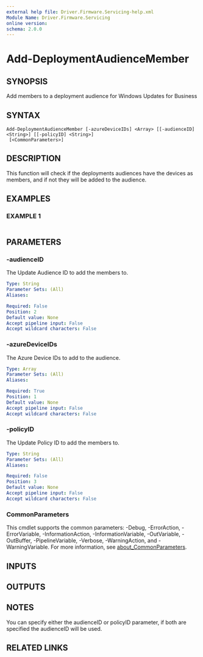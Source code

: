 ```yaml
---
external help file: Driver.Firmware.Servicing-help.xml
Module Name: Driver.Firmware.Servicing
online version:
schema: 2.0.0
---
```


# Add-DeploymentAudienceMember

## SYNOPSIS
Add members to a deployment audience for Windows Updates for Business

## SYNTAX

```
Add-DeploymentAudienceMember [-azureDeviceIDs] <Array> [[-audienceID] <String>] [[-policyID] <String>]
 [<CommonParameters>]
```

## DESCRIPTION
This function will check if the deployments audiences have the devices as members, and if not they will be added to the audience.

## EXAMPLES

### EXAMPLE 1
```

```

## PARAMETERS

### -audienceID
The Update Audience ID to add the members to.

```yaml
Type: String
Parameter Sets: (All)
Aliases:

Required: False
Position: 2
Default value: None
Accept pipeline input: False
Accept wildcard characters: False
```

### -azureDeviceIDs
The Azure Device IDs to add to the audience.

```yaml
Type: Array
Parameter Sets: (All)
Aliases:

Required: True
Position: 1
Default value: None
Accept pipeline input: False
Accept wildcard characters: False
```

### -policyID
The Update Policy ID to add the members to.

```yaml
Type: String
Parameter Sets: (All)
Aliases:

Required: False
Position: 3
Default value: None
Accept pipeline input: False
Accept wildcard characters: False
```

### CommonParameters
This cmdlet supports the common parameters: -Debug, -ErrorAction, -ErrorVariable, -InformationAction, -InformationVariable, -OutVariable, -OutBuffer, -PipelineVariable, -Verbose, -WarningAction, and -WarningVariable. For more information, see [about_CommonParameters](http://go.microsoft.com/fwlink/?LinkID=113216).

## INPUTS

## OUTPUTS

## NOTES
You can specify either the audienceID or policyID parameter, if both are specified the audienceID will be used.

## RELATED LINKS
